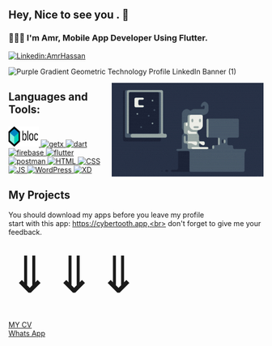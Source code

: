 

## Hey, Nice to see you . 👋
### 👨🏻‍💻 I'm Amr, Mobile App Developer Using Flutter.

[![Linkedin:AmrHassan](https://img.shields.io/badge/-Amr-blue?style=flat-square&logo=Linkedin&logoColor=white&link=https://www.linkedin.com/in/amr-hassan-729949184/)](https://www.linkedin.com/in/amr-hassan-729949184/)




![Purple Gradient Geometric Technology Profile LinkedIn Banner  (1)](https://res.cloudinary.com/practicaldev/image/fetch/s--ceL8oyoP--/c_imagga_scale,f_auto,fl_progressive,h_420,q_auto,w_1000/https://res.cloudinary.com/arthurdenner/image/upload/v1594144443/posts/light_dark_themes.png)





<img alt="Night Coding" src="https://raw.githubusercontent.com/AVS1508/AVS1508/master/assets/Night-Coding.gif" align="right"/>




## Languages and Tools:   <p align="left">
 <a href="https://pub.dev/packages/flutter_bloc" target="_blank" rel="noreferrer"> <img src="https://raw.githubusercontent.com/felangel/bloc/master/docs/assets/bloc_logo_full.png" alt="bloc" width="60" height="40" /> </a>
        <a href="https://pub.dev/packages/get" target="_blank" rel="noreferrer"> <img src="https://ducafecat.gallerycdn.vsassets.io/extensions/ducafecat/getx-template/1.2.18/1648028740675/Microsoft.VisualStudio.Services.Icons.Default" alt="getx" width="40" height="40" /> </a>
        <a href="https://dart.dev" target="_blank" rel="noreferrer"> <img src="https://www.vectorlogo.zone/logos/dartlang/dartlang-icon.svg" alt="dart" width="40" height="40" /> </a>
        <a href="https://firebase.google.com/" target="_blank" rel="noreferrer"> <img src="https://www.vectorlogo.zone/logos/firebase/firebase-icon.svg" alt="firebase" width="40" height="40" /> </a>
        <a href="https://flutter.dev" target="_blank" rel="noreferrer"> <img src="https://www.vectorlogo.zone/logos/flutterio/flutterio-icon.svg" alt="flutter" width="40" height="40" /> </a>
        <a href="https://postman.com" target="_blank" rel="noreferrer"> <img src="https://www.vectorlogo.zone/logos/getpostman/getpostman-icon.svg" alt="postman" width="40" height="40" /> </a>
        <a href="https://html.com/" target="_blank" rel="noreferrer"> <img src="https://upload.wikimedia.org/wikipedia/commons/thumb/6/61/HTML5_logo_and_wordmark.svg/1200px-HTML5_logo_and_wordmark.svg.png" alt="HTML" width="40" height="40" /> </a>
        <a href="https://www.w3.org/Style/CSS/Overview.en.html" target="_blank" rel="noreferrer"> <img src="https://upload.wikimedia.org/wikipedia/commons/thumb/d/d5/CSS3_logo_and_wordmark.svg/1452px-CSS3_logo_and_wordmark.svg.png" alt="CSS" width="40" height="40" /> </a>
        <a href="https://www.javascript.com/" target="_blank" rel="noreferrer"> <img src="https://upload.wikimedia.org/wikipedia/commons/thumb/d/d4/Javascript-shield.svg/1200px-Javascript-shield.svg.png" alt="JS" width="40" height="40" /> </a>
        <a href="https://wordpress.com/" target="_blank" rel="noreferrer"> <img src="https://upload.wikimedia.org/wikipedia/commons/thumb/9/98/WordPress_blue_logo.svg/1024px-WordPress_blue_logo.svg.png" alt="WordPress" width="40" height="40" /> </a>
        <a href="https://www.adobe.com/mena_en/products/xd.html" target="_blank" rel="noreferrer"> <img src="https://upload.wikimedia.org/wikipedia/commons/thumb/c/c2/Adobe_XD_CC_icon.svg/1051px-Adobe_XD_CC_icon.svg.png" alt="XD" width="40" height="40" /> </a>
</p>



## My Projects
   You should download my apps before you leave my profile<br>
   start with this app: https://cybertooth.app,<br>
   don't forget to give me your feedback.
   
   <span style='font-size:100px;'>&#8659;</span>
   <span style='font-size:100px;'>&#8659;</span>
   <span style='font-size:100px;'>&#8659;</span>
   
   <br>
       <a href="https://drive.google.com/file/d/1cjGGrNm2QLe6SuALJrZEY_cMuDwf4hky/view?usp=sharing" target="_blank" rel="noreferrer"> MY CV  </a><br>
       <a href="https://api.whatsapp.com/send?phone=01097195758" target="_blank" rel="noreferrer"> Whats App</a>





